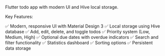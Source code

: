 Flutter todo app with modern UI and Hive local storage.



Key Features:

✅ Modern, responsive UI with Material Design 3
✅ Local storage using Hive database
✅ Add, edit, delete, and toggle todos
✅ Priority system (Low, Medium, High)
✅ Optional due dates with overdue indicators
✅ Search and filter functionality
✅ Statistics dashboard
✅ Sorting options
✅ Persistent data storage


